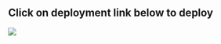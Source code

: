 ## Click on deployment link below to deploy

<a href="https://portal.azure.com/#create/Microsoft.Template/uri/https%3A%2F%2Fraw.githubusercontent.com%2FAzure%2FAzure-Sentinel%2Fmaster%2FDataConnectors%2FQualys%2520VM%2Fazuredeploy_QualysVM_API_FunctionApp.json">
    <img src="https://aka.ms/deploytoazurebutton""/>
